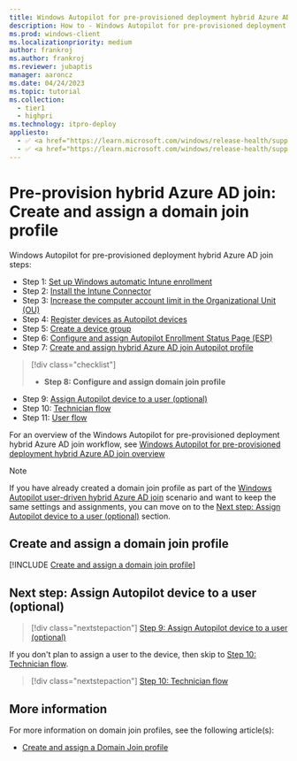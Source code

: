 ```yaml
---
title: Windows Autopilot for pre-provisioned deployment hybrid Azure AD join - Step 8 of 11 - Create and assign a domain join profile
description: How to - Windows Autopilot for pre-provisioned deployment hybrid Azure AD join - Step 8 of 11 - Create and assign a domain join profile.
ms.prod: windows-client
ms.localizationpriority: medium
author: frankroj
ms.author: frankroj
ms.reviewer: jubaptis
manager: aaroncz
ms.date: 04/24/2023
ms.topic: tutorial
ms.collection: 
  - tier1
  - highpri
ms.technology: itpro-deploy
appliesto:
  - ✅ <a href="https://learn.microsoft.com/windows/release-health/supported-versions-windows-client" target="_blank">Windows 11</a>
  - ✅ <a href="https://learn.microsoft.com/windows/release-health/supported-versions-windows-client" target="_blank">Windows 10</a>
---
```


# Pre-provision hybrid Azure AD join: Create and assign a domain join profile

Windows Autopilot for pre-provisioned deployment hybrid Azure AD join steps:
- Step 1: [Set up Windows automatic Intune enrollment](hybrid-azure-ad-join-automatic-enrollment.md)
- Step 2: [Install the Intune Connector](hybrid-azure-ad-join-intune-connector.md)
- Step 3: [Increase the computer account limit in the Organizational Unit (OU)](hybrid-azure-ad-join-computer-account-limit.md)
- Step 4: [Register devices as Autopilot devices](hybrid-azure-ad-join-register-device.md)
- Step 5: [Create a device group](hybrid-azure-ad-join-device-group.md)
- Step 6: [Configure and assign Autopilot Enrollment Status Page (ESP)](hybrid-azure-ad-join-esp.md)
- Step 7: [Create and assign hybrid Azure AD join Autopilot profile](hybrid-azure-ad-join-autopilot-profile.md)
> [!div class="checklist"]
> - **Step 8: Configure and assign domain join profile**
- Step 9: [Assign Autopilot device to a user (optional)](hybrid-azure-ad-join-assign-device-to-user.md)
- Step 10: [Technician flow](hybrid-azure-ad-join-technician-flow.md)
- Step 11: [User flow](hybrid-azure-ad-join-user-flow.md)

For an overview of the Windows Autopilot for pre-provisioned deployment hybrid Azure AD join workflow, see [Windows Autopilot for pre-provisioned deployment hybrid Azure AD join overview](hybrid-azure-ad-join-workflow.md#workflow)

> [!NOTE]
>
> If you have already created a domain join profile as part of the [Windows Autopilot user-driven hybrid Azure AD join](../user-driven/hybrid-azure-ad-join-workflow.md) scenario and want to keep the same settings and assignments, you can move on to the [Next step: Assign Autopilot device to a user (optional)](#next-step-assign-autopilot-device-to-a-user-optional) section.

## Create and assign a domain join profile

[!INCLUDE [Create and assign a domain join profile](../includes/domain-join-profile.md)]

## Next step: Assign Autopilot device to a user (optional)

> [!div class="nextstepaction"]
> [Step 9: Assign Autopilot device to a user (optional)](hybrid-azure-ad-join-assign-device-to-user.md)

If you don't plan to assign a user to the device, then skip to [Step 10: Technician flow](hybrid-azure-ad-join-technician-flow.md).

> [!div class="nextstepaction"]
> [Step 10: Technician flow](hybrid-azure-ad-join-technician-flow.md)

## More information

For more information on domain join profiles, see the following article(s):

- [Create and assign a Domain Join profile](/mem/autopilot/windows-autopilot-hybrid#create-and-assign-a-domain-join-profile)
